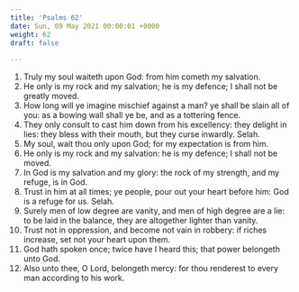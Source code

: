 ```yaml
---
title: 'Psalms 62'
date: Sun, 09 May 2021 00:00:01 +0000
weight: 62
draft: false
  
---
```


1. Truly my soul waiteth upon God: from him cometh my salvation.
2. He only is my rock and my salvation; he is my defence; I shall not be greatly moved.
3. How long will ye imagine mischief against a man? ye shall be slain all of you: as a bowing wall shall ye be, and as a tottering fence.
4. They only consult to cast him down from his excellency: they delight in lies: they bless with their mouth, but they curse inwardly. Selah.
5. My soul, wait thou only upon God; for my expectation is from him.
6. He only is my rock and my salvation: he is my defence; I shall not be moved.
7. In God is my salvation and my glory: the rock of my strength, and my refuge, is in God.
8. Trust in him at all times; ye people, pour out your heart before him: God is a refuge for us. Selah.
9. Surely men of low degree are vanity, and men of high degree are a lie: to be laid in the balance, they are altogether lighter than vanity.
10. Trust not in oppression, and become not vain in robbery: if riches increase, set not your heart upon them.
11. God hath spoken once; twice have I heard this; that power belongeth unto God.
12. Also unto thee, O Lord, belongeth mercy: for thou renderest to every man according to his work.
